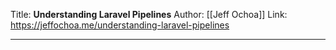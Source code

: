 Title: **Understanding Laravel Pipelines**
Author: [[Jeff Ochoa]]
Link: https://jeffochoa.me/understanding-laravel-pipelines

---
